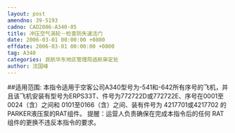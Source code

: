 ```yaml
---
layout: post
amendno: 39-5193
cadno: CAD2006-A340-05
title: 冲压空气涡轮－检查防失速活门
date: 2006-03-01 00:00:00 +0800
effdate: 2006-03-01 00:00:00 +0800
tag: A340
categories: 民航华东地区管理局适航审定处
author: 沈国峰
---
```


##适用范围:
本指令适用于空客公司A340型号为-541和-642所有序号的飞机，并且该飞机安装有型号为ERPS33T、件号为772722D或772722E、序号在0001至0024（含）之间和 0101至0166（含）之间、装有件号为 4217701或4217702 的PARKER液压泵的RAT组件。
提醒：运营人负责确保在完成本指令后的任何 RAT组件的更换不违反本指令的要求。

